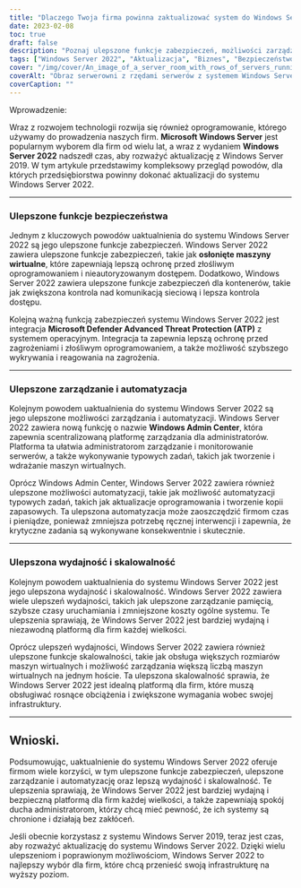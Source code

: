 ```yaml
---
title: "Dlaczego Twoja firma powinna zaktualizować system do Windows Server 2022"
date: 2023-02-08
toc: true
draft: false
description: "Poznaj ulepszone funkcje zabezpieczeń, możliwości zarządzania i automatyzacji oraz wydajność i skalowalność systemu Windows Server 2022, dzięki czemu jest to najlepszy wybór dla firm poszukujących uaktualnienia z systemu Windows Server 2019."
tags: ["Windows Server 2022", "Aktualizacja", "Biznes", "Bezpieczeństwo", "Zarządzanie", "Automatyka", "Wydajność", "Skalowalność", "Windows Server 2019 r."]
cover: "/img/cover/An_image_of_a_server_room_with_rows_of_servers_running.png"
coverAlt: "Obraz serwerowni z rzędami serwerów z systemem Windows Server 2022. Serwery powinny być schludnie ułożone i dobrze oświetlone, co sugeruje dobrze utrzymaną i wydajną infrastrukturę IT."
coverCaption: ""
---
```

 Wprowadzenie:

Wraz z rozwojem technologii rozwija się również oprogramowanie, którego używamy do prowadzenia naszych firm. **Microsoft Windows Server** jest popularnym wyborem dla firm od wielu lat, a wraz z wydaniem **Windows Server 2022** nadszedł czas, aby rozważyć aktualizację z Windows Server 2019. W tym artykule przedstawimy kompleksowy przegląd powodów, dla których przedsiębiorstwa powinny dokonać aktualizacji do systemu Windows Server 2022.

__________________________________________________________________________________

### Ulepszone funkcje bezpieczeństwa

Jednym z kluczowych powodów uaktualnienia do systemu Windows Server 2022 są jego ulepszone funkcje zabezpieczeń. Windows Server 2022 zawiera ulepszone funkcje zabezpieczeń, takie jak **osłonięte maszyny wirtualne**, które zapewniają lepszą ochronę przed złośliwym oprogramowaniem i nieautoryzowanym dostępem. Dodatkowo, Windows Server 2022 zawiera ulepszone funkcje zabezpieczeń dla kontenerów, takie jak zwiększona kontrola nad komunikacją sieciową i lepsza kontrola dostępu.

Kolejną ważną funkcją zabezpieczeń systemu Windows Server 2022 jest integracja **Microsoft Defender Advanced Threat Protection (ATP)** z systemem operacyjnym. Integracja ta zapewnia lepszą ochronę przed zagrożeniami i złośliwym oprogramowaniem, a także możliwość szybszego wykrywania i reagowania na zagrożenia.

__________________________________________________________________________________

### Ulepszone zarządzanie i automatyzacja

Kolejnym powodem uaktualnienia do systemu Windows Server 2022 są jego ulepszone możliwości zarządzania i automatyzacji. Windows Server 2022 zawiera nową funkcję o nazwie **Windows Admin Center**, która zapewnia scentralizowaną platformę zarządzania dla administratorów. Platforma ta ułatwia administratorom zarządzanie i monitorowanie serwerów, a także wykonywanie typowych zadań, takich jak tworzenie i wdrażanie maszyn wirtualnych.

Oprócz Windows Admin Center, Windows Server 2022 zawiera również ulepszone możliwości automatyzacji, takie jak możliwość automatyzacji typowych zadań, takich jak aktualizacje oprogramowania i tworzenie kopii zapasowych. Ta ulepszona automatyzacja może zaoszczędzić firmom czas i pieniądze, ponieważ zmniejsza potrzebę ręcznej interwencji i zapewnia, że krytyczne zadania są wykonywane konsekwentnie i skutecznie.

__________________________________________________________________________________

### Ulepszona wydajność i skalowalność

Kolejnym powodem uaktualnienia do systemu Windows Server 2022 jest jego ulepszona wydajność i skalowalność. Windows Server 2022 zawiera wiele ulepszeń wydajności, takich jak ulepszone zarządzanie pamięcią, szybsze czasy uruchamiania i zmniejszone koszty ogólne systemu. Te ulepszenia sprawiają, że Windows Server 2022 jest bardziej wydajną i niezawodną platformą dla firm każdej wielkości.

Oprócz ulepszeń wydajności, Windows Server 2022 zawiera również ulepszone funkcje skalowalności, takie jak obsługa większych rozmiarów maszyn wirtualnych i możliwość zarządzania większą liczbą maszyn wirtualnych na jednym hoście. Ta ulepszona skalowalność sprawia, że Windows Server 2022 jest idealną platformą dla firm, które muszą obsługiwać rosnące obciążenia i zwiększone wymagania wobec swojej infrastruktury.

__________________________________________________________________________________

## Wnioski.

Podsumowując, uaktualnienie do systemu Windows Server 2022 oferuje firmom wiele korzyści, w tym ulepszone funkcje zabezpieczeń, ulepszone zarządzanie i automatyzację oraz lepszą wydajność i skalowalność. Te ulepszenia sprawiają, że Windows Server 2022 jest bardziej wydajną i bezpieczną platformą dla firm każdej wielkości, a także zapewniają spokój ducha administratorom, którzy chcą mieć pewność, że ich systemy są chronione i działają bez zakłóceń.

Jeśli obecnie korzystasz z systemu Windows Server 2019, teraz jest czas, aby rozważyć aktualizację do systemu Windows Server 2022. Dzięki wielu ulepszeniom i poprawionym możliwościom, Windows Server 2022 to najlepszy wybór dla firm, które chcą przenieść swoją infrastrukturę na wyższy poziom.
